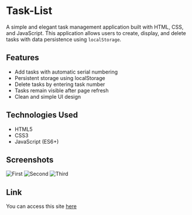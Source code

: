 # Task-List
A simple and elegant task management application built with HTML, CSS, and JavaScript. This application allows users to create, display, and delete tasks with data persistence using ```localStorage```.

## Features
- Add tasks with automatic serial numbering
- Persistent storage using localStorage
- Delete tasks by entering task number
- Tasks remain visible after page refresh
- Clean and simple UI design

## Technologies Used
- HTML5
- CSS3
- JavaScript (ES6+)

## Screenshots
![First](https://github.com/user-attachments/assets/1ebbf8f9-d811-4c15-a806-1394146ae3c6)
![Second](https://github.com/user-attachments/assets/c46ff65d-f809-4576-91d6-8b43abcbccd0)
![Third](https://github.com/user-attachments/assets/fe07ff89-a85f-45f4-b861-7e87cfa4de14)

## Link
You can access this site [here](https://taupe-pasca-14a561.netlify.app/])
